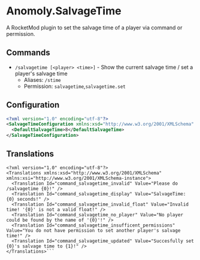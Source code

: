 # Anomoly.SalvageTime
A RocketMod plugin to set the salvage time of a player via command or permission.

## Commands
- `/salvagetime [<player> <time>]` - Show the current salvage time / set a player's salvage time
  - Aliases: `/stime`
  - Permission: `salvagetime`,`salvagetime.set`

## Configuration
```xml
<?xml version="1.0" encoding="utf-8"?>
<SalvageTimeConfiguration xmlns:xsd="http://www.w3.org/2001/XMLSchema" xmlns:xsi="http://www.w3.org/2001/XMLSchema-instance">
  <DefaultSalvageTime>8</DefaultSalvageTime>
</SalvageTimeConfiguration>
```

## Translations
```
<?xml version="1.0" encoding="utf-8"?>
<Translations xmlns:xsd="http://www.w3.org/2001/XMLSchema" xmlns:xsi="http://www.w3.org/2001/XMLSchema-instance">
  <Translation Id="command_salvagetime_invalid" Value="Please do /salvagetime {0}!" />
  <Translation Id="command_salvagetime_display" Value="SalvageTime: {0} seconds!" />
  <Translation Id="command_salvagetime_invalid_float" Value="Invalid time! '{0}' is not a valid float!" />
  <Translation Id="command_salvagetime_no_player" Value="No player could be found by the name of '{0}'!" />
  <Translation Id="command_salvagetime_insufficent_permissions" Value="You do not have permission to set another player's salvage time!" />
  <Translation Id="command_salvagetime_updated" Value="Succesfully set {0}'s salvage time to {1}!" />
</Translations>```
